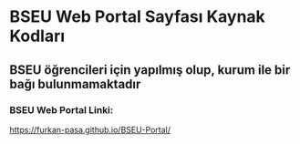 # BSEU Web Portal Sayfası Kaynak Kodları

## BSEU öğrencileri için yapılmış olup, kurum ile bir bağı bulunmamaktadır

### BSEU Web Portal Linki:
https://furkan-pasa.github.io/BSEU-Portal/
